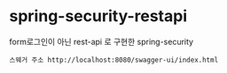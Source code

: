 # spring-security-restapi

form로그인이 아닌 rest-api 로 구현한 spring-security

`
스웨거 주소
http://localhost:8080/swagger-ui/index.html
`
